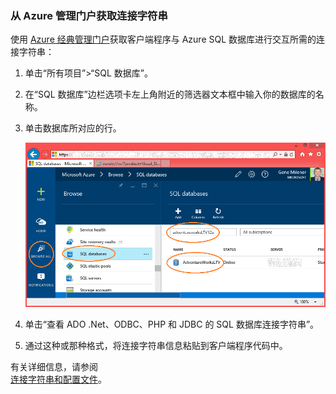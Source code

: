 
<!--
includes/sql-database-include-connection-string-20-portalshots.md

Latest Freshness check:  2015-09-02 , GeneMi.

## Connection string
-->

### 从 Azure  管理门户获取连接字符串

使用 [Azure 经典管理门户](https://manage.windowsazure.cn/)获取客户端程序与 Azure SQL 数据库进行交互所需的连接字符串：

1. 单击“所有项目”>“SQL 数据库”。

2. 在“SQL 数据库”边栏选项卡左上角附近的筛选器文本框中输入你的数据库的名称。

3. 单击数据库所对应的行。
 
	![用于隔离数据库的筛选器][10-FilterDatabase]

5. 单击“查看 ADO .Net、ODBC、PHP 和 JDBC 的 SQL 数据库连接字符串”。

7. 通过这种或那种格式，将连接字符串信息粘贴到客户端程序代码中。

有关详细信息，请参阅<br/>[连接字符串和配置文件](http://msdn.microsoft.com/zh-cn/library/ms254494.aspx)。

<!-- Image references. -->

[10-FilterDatabase]: ./media/sql-database-include-connection-string-20-portalshots/connqry-connstr-a.png

[20-CopyAdoConnectionString]: ./media/sql-database-include-connection-string-20-portalshots/connqry-connstr-b.png

<!--
These three includes/ files are a sequenced set, but you can pick and choose:

includes/sql-database-include-connection-string-20-portalshots.md
includes/sql-database-include-connection-string-30-compare.md
includes/sql-database-include-connection-string-40-config.md
-->

<!---HONumber=74-->